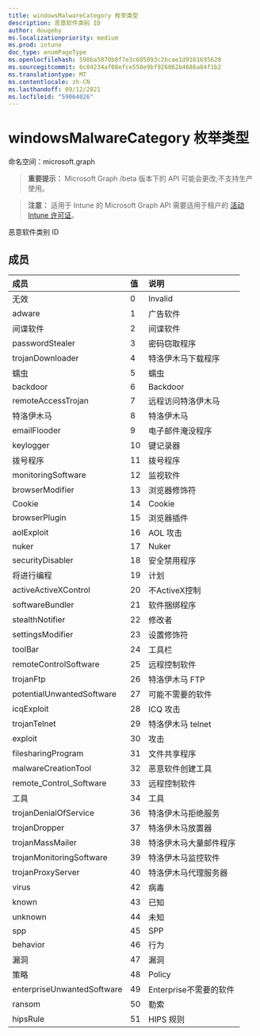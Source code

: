 ```yaml
---
title: windowsMalwareCategory 枚举类型
description: 恶意软件类别 ID
author: dougeby
ms.localizationpriority: medium
ms.prod: intune
doc_type: enumPageType
ms.openlocfilehash: 598ba5070b8f7e3c605093c2bcae1d9161695628
ms.sourcegitcommit: 6c04234af08efce558e9bf926062b4686a84f1b2
ms.translationtype: MT
ms.contentlocale: zh-CN
ms.lasthandoff: 09/12/2021
ms.locfileid: "59064026"
---
```

# <a name="windowsmalwarecategory-enum-type"></a>windowsMalwareCategory 枚举类型

命名空间：microsoft.graph

> **重要提示：** Microsoft Graph /beta 版本下的 API 可能会更改;不支持生产使用。

> **注意：** 适用于 Intune 的 Microsoft Graph API 需要适用于租户的 [活动 Intune 许可证](https://go.microsoft.com/fwlink/?linkid=839381)。

恶意软件类别 ID

## <a name="members"></a>成员
|成员|值|说明|
|:---|:---|:---|
|无效|0|Invalid|
|adware|1|广告软件|
|间谍软件|2|间谍软件|
|passwordStealer|3|密码窃取程序|
|trojanDownloader|4 |特洛伊木马下载程序|
|蠕虫|5 |蠕虫|
|backdoor|6 |Backdoor|
|remoteAccessTrojan|7 |远程访问特洛伊木马|
|特洛伊木马|8 |特洛伊木马|
|emailFlooder|9 |电子邮件淹没程序|
|keylogger|10 |键记录器|
|拨号程序|11|拨号程序|
|monitoringSoftware|12 |监视软件|
|browserModifier|13|浏览器修饰符|
|Cookie|14 |Cookie|
|browserPlugin|15 |浏览器插件|
|aolExploit|16 |AOL 攻击|
|nuker|17 |Nuker|
|securityDisabler|18 |安全禁用程序|
|将进行编程|19|计划|
|activeActiveXControl|20|不ActiveX控制|
|softwareBundler| 21|软件捆绑程序|
|stealthNotifier|22|修改者|
|settingsModifier|23|设置修饰符|
|toolBar|24|工具栏|
|remoteControlSoftware|25|远程控制软件|
|trojanFtp|26|特洛伊木马 FTP|
|potentialUnwantedSoftware|27|可能不需要的软件|
|icqExploit|28|ICQ 攻击|
|trojanTelnet|29|特洛伊木马 telnet|
|exploit|30|攻击|
|filesharingProgram|31|文件共享程序|
|malwareCreationTool|32|恶意软件创建工具|
|remote_Control_Software|33|远程控制软件|
|工具|34|工具|
|trojanDenialOfService|36|特洛伊木马拒绝服务|
|trojanDropper|37|特洛伊木马放置器|
|trojanMassMailer|38|特洛伊木马大量邮件程序|
|trojanMonitoringSoftware|39|特洛伊木马监控软件|
|trojanProxyServer|40|特洛伊木马代理服务器|
|virus|42|病毒|
|known|43|已知|
|unknown|44|未知|
|spp|45|SPP|
|behavior|46|行为|
|漏洞|47|漏洞|
|策略|48|Policy|
|enterpriseUnwantedSoftware|49|Enterprise不需要的软件|
|ransom|50|勒索|
|hipsRule|51|HIPS 规则|



